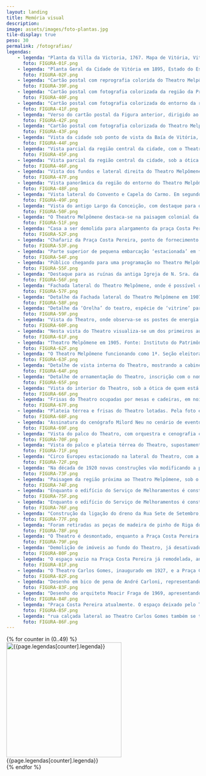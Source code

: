 ```yaml
---
layout: landing
title: Memória visual
description: 
image: assets/images/foto-plantas.jpg
tile-display: true
peso: 30
permalink: /fotografias/
legendas:
    - legenda: "Planta da Villa da Victoria, 1767. Mapa de Vitória, Vitória – 1767, pág. 149, 'VILLA DA VITORIA', José Antônio Caldas"
      foto: FIGURA-01F.png
    - legenda: "Planta Geral da Cidade de Vitória em 1895, Estado do Espirito Santo, André Carloni."
      foto: FIGURA-02F.png
    - legenda: "Cartão postal com reprografia colorida do Theatro Melpômene, 1906. Fonte: Coleções Especiais da Biblioteca Central da Universidade Federal do Espírito Santo - UFES, Acervo Fotográfico MÁRIO ARISTIDES FREIRE, P. 20 Foto 297."
      foto: FIGURA-39F.png
    - legenda: "Cartão postal com fotografia colorizada da região da Praça Costa Pereira em 1905, com o Melpômene em destaque, e a antiga Igreja Matriz ao fundo, na Cidade Alta. Fonte: Publicado por Marcos José Andrade em 09/12/2013, Facebook/Fotos Antigas do Espírito Santo."
      foto: FIGURA-40F.png
    - legenda: "Cartão postal com fotografia colorizada do entorno da região da Praça Costa Pereira, sob o ponto de vista da Igreja do Rosário. Fonte: Coleções Especiais da Biblioteca Central da Universidade Federal do Espírito Santo - UFES, Acervo Fotográfico MÁRIO ARISTIDES FREIRE, P. 20 Foto 290."
      foto: FIGURA-41F.png
    - legenda: "Verso do cartão postal da Figura anterior, dirigido ao jornalista e intelectual Mário Aristides Freire, filho do dramaturgo capixaba Aristides Freire. Fonte: Coleções Especiais da Biblioteca Central da Universidade Federal do Espírito Santo - UFES, Acervo Fotográfico MÁRIO ARISTIDES FREIRE, P. 20 Foto 290 verso."
      foto: FIGURA-42F.png
    - legenda: "Cartão postal com fotografia colorizada do Theatro Melpômene. Fonte: Publicado em Facebook/Fotos Antigas do Espírito Santo, por Marcos José Andrade em 09/12/2013."
      foto: FIGURA-43F.png
    - legenda: "Vista da cidade sob ponto de vista da Baía de Vitória, onde destacam-se o Theatro Melpômene, e as tores das Igrejas Matriz e São Thiago. Sem data. Fonte: Instituto do Patrimônio Histórico e Artístico Nacional do Espírito Santo (IPHAN-ES), Foto VTR-3316."
      foto: FIGURA-44F.png
    - legenda: "Vista parcial da região central da cidade, com o Theatro Melpômene em destaque ao centro da foto, e o Convento do Carmo um pouco mais atrás. Década de 1910. Fonte: Acervo Fotográfico do Arquivo Público do Estado do Espírito Santo - APEES."
      foto: FIGURA-45F.png
    - legenda: "Vista parcial da região central da cidade, sob a ótica do Morro da Vigia em 1905, destacando-se as Igrejas Matriz e São Thiago, o Theatro Melpômene à esquerda, e o morro de Argolas, em Vila Velha, ao fundo. Fonte: Coleções Especiais da Biblioteca Central da Universidade Federal do Espírito Santo, Acervo Fotográfico MÁRIO ARISTIDES FREIRE, P. 1 Foto 1."
      foto: FIGURA-46F.png
    - legenda: "Vista dos fundos e lateral direita do Theatro Melpômene em 1905. Fonte: Coleções Especiais da Biblioteca Central da Universidade Federal do Espírito Santo - UFES, Acervo Fotográfico MÁRIO ARISTIDES FREIRE, P. 1 Foto 1."
      foto: FIGURA-47F.png
    - legenda: "Vista panorâmica da região do entorno do Theatro Melpômene em 1905, destacando-se na baixada entre os Morros da Fonte Grande e Cidade Alta, com o Convento do Carmo em primeiro plano. Fonte: Coleções Especiais da Biblioteca Central da Universidade Federal do Espírito Santo - UFES, Acervo Fotográfico MÁRIO ARISTIDES FREIRE, P. 2 Foto 20."
      foto: FIGURA-48F.png
    - legenda: "Vista lateral do Convento e Capela do Carmo. Em segundo plano o Theatro Melpômene destaca-se entre o casario colonial. Foto de 1905. Fonte: Coleções Especiais da Biblioteca Central da UFES, Acervo Fotográfico MÁRIO ARISTIDES FREIRE, P. 8 Foto 117."
      foto: FIGURA-49F.png
    - legenda: "Vista do antigo Largo da Conceição, com destaque para o front e crucifixo da Igreja de N. Sra. Da Prainha ao centro, e Igreja da Matriz à direita alta. Fonte: Publicado por Leila Maria Andreão Assad, em 06/06/2015 Facebook/Fotos Antigas do Espírito Santo."
      foto: FIGURA-50F.png
    - legenda: "O Theatro Melpômene destaca-se na paisagem colonial da pequena Vila de Vitória em 1908. Fonte: Coleções Especiais da Biblioteca Central da Universidade Federal do Espírito Santo - UFES, Acervo Fotográfico MÁRIO ARISTIDES FREIRE, P. 1 Foto 08 (detalhe)."
      foto: FIGURA-51F.png
    - legenda: "Casa a ser demolida para alargamento da praça Costa Pereira, à direita, rua Erotildes Rosendo (antiga Couto Teixeira). À direita, populares junto ao Theatro Melpômene. Década de 1920. Fonte: Acervo Fotográfico do Arquivo Público Municipal de Vitória, Foto 5.585."
      foto: FIGURA-52F.png
    - legenda: "Chafariz da Praça Costa Pereira, ponto de fornecimento de água da cidade, em frente ao Theatro, 1908. Fonte: Acervo Fotográfico do Arquivo Público do Estado do Espírito Santo - APEES."
      foto: FIGURA-53F.png
    - legenda: "Parte superior de pequena embarcação ‘estacionada’ em frente ao Theatro Melpômene, 1908. Fonte: Acervo Fotográfico do Arquivo Público do Estado do Espírito Santo - APEES."
      foto: FIGURA-54F.png
    - legenda: "Público chegando para uma programação no Theatro Melpômene (sem data). Fonte: publicado em Facebook/Memória Capixaba, por Fábio Pirajá, em 09/12/13."
      foto: FIGURA-55F.png
    - legenda: "Destaque para as ruínas da antiga Igreja de N. Sra. da Conceição da Prainha, que foi removida da localidade por estar muito próxima do Theatro Melpômene, construído ao seu lado. Data imprecisa. Fonte: Acervo Fotográfico do Arquivo Público Municipal de Vitória, Foto 807."
      foto: FIGURA-56F.png
    - legenda: "Fachada lateral do Theatro Melpômene, onde é possível observar o precário estado de conservação em que se encontrava o edifício em 1907. Fonte: Acervo Fotográfico do Arquivo Público do Estado do Espírito Santo - APEES."
      foto: FIGURA-57F.png
    - legenda: "Detalhe da Fachada lateral do Theatro Melpômene em 1907, destaque para a saída de uma das escadas da Torrinha, onde se encontram os dois homens. Fonte: Acervo Fotográfico do Arquivo Público do Estado do Espírito Santo - APEES."
      foto: FIGURA-58F.png
    - legenda: "Detalhe da ‘Orelha’ do teatro, espécie de ‘vitrine’ para colocação de cartazes da programação do Theatro. Fonte: Acervo Fotográfico do Arquivo Público Municipal de Vitória, detalhe da Foto 5.107."
      foto: FIGURA-59F.png
    - legenda: "Vista do Theatro, onde observa-se os postes de energia elétrica, e dois pares de grifos no telhado sobre o frontão, e o pequeno vendedor de doces a sua frente, em torno de 1900. Fonte: TATAGIBA, José. Vitória – a Ilha da Nostalgia: os anos da efervescência cultural em Vitória. Vitória: 2007."
      foto: FIGURA-60F.png
    - legenda: "Nesta vista do Theatro visualiza-se um dos primeiros automóveis da cidade circulando pela Praça Costa Pereira. Observa-se ainda que ali só restava um dos grifos sobre o frontão. Década de 1920. Fonte: Acervo Fotográfico do Arquivo Público Municipal de Vitória, Foto 5.107."
      foto: FIGURA-61F.png
    - legenda: "Theatro Melpômene em 1905. Fonte: Instituto do Patrimônio Histórico e Artístico Nacional do Espírito Santo (IPHAN-ES), Foto VTR-2612."
      foto: FIGURA-62F.png
    - legenda: "O Theatro Melpômene funcionando como 1ª. Seção eleitoral de Vitória nas eleições para Presidente do Estado de 1912, onde saiu vitorioso o Coronel Marcondes. Foto rara de um periódico não identificado das dependências sociais do teatro, onde é possível observar as estruturas modulares de suas paredes de madeira, em 02/02/1912. Fonte: publicado em Facebook/Fotos Antigas do Espírito Santo, por José Luiz Pizzol, em 22/11/14."
      foto: FIGURA-63F.png
    - legenda: "Detalhe de vista interna do Theatro, mostrando a cabine de projeção do cinematógrafo, o camarote oficial situado sobre ela ocupado por autoridades, e o acesso à sala de espetáculos embaixo da cabine. Década de 1910. Fonte: Acervo Fotográfico do Arquivo Público do Estado do Espírito Santo - APEES, Coleção Jerônimo Monteiro."
      foto: FIGURA-64F.png
    - legenda: "Detalhe de ornamentação do Theatro, inscrição com o nome do compositor Carlos Gomes situado sobre o camarote oficial. Década de 1910. Fonte: Acervo Fotográfico do Arquivo Público do Estado do Espírito Santo - APEES, Coleção Jerônimo Monteiro."
      foto: FIGURA-65F.png
    - legenda: "Vista do interior do Theatro, sob a ótica de quem está no palco. Década de 1910. Fonte: Acervo Fotográfico do Arquivo Público do Estado do Espírito Santo - APEES, Coleção Jerônimo Monteiro."
      foto: FIGURA-66F.png
    - legenda: "Frisas do Theatro ocupadas por mesas e cadeiras, em noite de evento oficial, década de 1910. Fonte: Acervo Fotográfico do Arquivo Público do Estado do Espírito Santo - APEES, Coleção Jerônimo Monteiro."
      foto: FIGURA-67F.png
    - legenda: "Plateia térrea e frisas do Theatro lotadas. Pela foto é possível perceber a declividade da sala. Década de 1910. Fonte: Acervo Fotográfico do Arquivo Público do Estado do Espírito Santo - APEES, Coleção Jerônimo Monteiro."
      foto: FIGURA-68F.png
    - legenda: "Assinatura do cenógrafo Milord Neu no cenário de evento exibido na foto seguinte. Fonte: Acervo Fotográfico do Arquivo Público do Estado do Espírito Santo – APEES, Coleção Jerônimo Monteiro."
      foto: FIGURA-69F.png
    - legenda: "Vista do palco do Theatro, com orquestra e cenografia composta por painel horizontal abaixo da bambolina mestra, aparentemente estruturado em madeira revestida e/ou pintada, suspenso por duas talhas; e um painel de fundo, pintado em desenho perspectivado; acima, a estrela do Brasão do ES, com gambiarras de luzes adornando o conjunto cenográfico, os camarotes e as frisas. Fonte: Acervo Fotográfico do Arquivo Público do Estado do Espírito Santo - APEES, Coleção Jerônimo Monteiro."
      foto: FIGURA-70F.png
    - legenda: "Vista do palco e plateia térrea do Theatro, supostamente em banquete oferecido pelo Partido Republicano Espírito-santense ao Deputado Jerônimo Monteiro, 1917. Observa-se que o fosso da Orquestra foi fechado. Fonte: Acervo Fotográfico do Arquivo Público do Estado do Espírito Santo – APEES, Coleção Jerônimo Monteiro."
      foto: FIGURA-71F.png
    - legenda: "Circo Europeu estacionado na lateral do Theatro, com a Igreja do Rosário no alto, ao fundo. Sem data. Fonte: Coleções Especiais da Biblioteca Central da Universidade Federal do Espírito Santo - UFES, Acervo Fotográfico MÁRIO ARISTIDES FREIRE, P. 21 Foto 315."
      foto: FIGURA-72F.png
    - legenda: "Na década de 1920 novas construções vão modificando a paisagem: ao fundo, a Igreja Matriz vai dando lugar à Catedral de Vitória, e no canto à esquerda observa-se o início da obra do Theatro Carlos Gomes. Década de 1920. Fonte: Acervo Fotográfico do Arquivo Público Municipal de Vitória, detalhe da Foto 5.590."
      foto: FIGURA-73F.png
    - legenda: "Paisagem da região próxima ao Theatro Melpômene, sob o ponto de vista da Igreja do Rosário, destacando-se, à esquerda, a obra do antigo edifício do Serviço de Melhoramentos, atual Museu de Arte do ES. Cerca de 1925. Fonte: Acervo Fotográfico do Arquivo Público Municipal de Vitória, Foto 5.590."
      foto: FIGURA-74F.png
    - legenda: "Enquanto o edifício do Serviço de Melhoramentos é construído, o Theatro Melpômene é desativado e demolido. Neste intervalo a edificação teatral serviu de sede provisória para o Serviço de Melhoramentos. Pode-se ver o teatro ao fundo da rua na primeira foto em 1925, e sua ausência na segunda em 1927. Fonte: Acervo Fotográfico do Arquivo Público do Estado do Espírito Santo – APEES."
      foto: FIGURA-75F.png
    - legenda: "Enquanto o edifício do Serviço de Melhoramentos é construído, o Theatro Melpômene é desativado e demolido. Neste intervalo a edificação teatral serviu de sede provisória para o Serviço de Melhoramentos. Pode-se ver o teatro ao fundo da rua na primeira foto em 1925, e sua ausência na segunda em 1927. Fonte: Acervo Fotográfico do Arquivo Público do Estado do Espírito Santo – APEES."
      foto: FIGURA-76F.png
    - legenda: "Construção da ligação do dreno da Rua Sete de Setembro, parte da remodelação da Praça Costa Pereira, simultânea à demolição do Theatro Melpômene, entre 1924 e 1925. Fonte: Acervo Fotográfico do Arquivo Público Municipal de Vitória, Foto 5.588."
      foto: FIGURA-77F.png
    - legenda: "Foram retiradas as peças de madeira de pinho de Riga do Theatro, que tiveram destino ignorado. A foto mostra o esqueleto estrutural dos módulos que compunham as fachadas. Fonte: Acervo Fotográfico do Arquivo Público Municipal de Vitória, Detalhe da Foto 5.588."
      foto: FIGURA-78F.png
    - legenda: "O Theatro é desmontado, enquanto a Praça Costa Pereira recebe as obras de remodelação de seu traçado. Década de 1920. Fonte: Acervo Fotográfico do Arquivo Público Municipal de Vitória, Foto 5.347. FIGURA 80: Demolição de imóveis ao fundo do Theatro, já desativado, para abertura da rua Graciano Neves. Década de 1920. Fonte: publicado em Facebook/Fotos Antigas do Espírito Santo, por Leila Maria Andreão Assad, em 15/08/14."
      foto: FIGURA-79F.png
    - legenda: "Demolição de imóveis ao fundo do Theatro, já desativado, para abertura da rua Graciano Neves. Década de 1920. Fonte: publicado em Facebook/Fotos Antigas do Espírito Santo, por Leila Maria Andreão Assad, em 15/08/14."
      foto: FIGURA-80F.png
    - legenda: "O espaço vazio na Praça Costa Pereira já remodelada, antes ocupado pelo Melpômene, abre lugar para o acesso à rua Graciano Neves, e o entroncamento com as Ruas Sete de Setembro e Treze de Maio. Entre as décadas de 1920 e 1930. Fonte: Coleções Especiais da Biblioteca Central da Universidade Federal do Espírito Santo - UFES, Acervo Fotográfico MÁRIO ARISTIDES FREIRE, P. 19 Foto 272."
      foto: FIGURA-81F.png
    - legenda: "O Theatro Carlos Gomes, inaugurado em 1927, e a Praça Costa Pereira já remodelada, em 1928. Fonte: Acervo Fotográfico do Arquivo Público Municipal de Vitória, Foto 5.364."
      foto: FIGURA-82F.png
    - legenda: "Desenho em bico de pena de André Carloni, representando o Largo da Conceição e o Theatro Melpômene em 1905, Vitória, 1961. Fonte: Coleções Especiais da Biblioteca Central da Universidade Federal do Espírito Santo - UFES, Acervo de Desenhos (bico de pena) de André Carloni."
      foto: FIGURA-83F.png
    - legenda: "Desenho do arquiteto Moacir Fraga de 1969, apresentando o Theatro Melpômene em 1922, “em dia de grande récita”. Fonte: Instituto do Patrimônio Histórico e Artístico Nacional do Espírito Santo (IPHAN-ES), Foto VTR-2611."
      foto: FIGURA-84F.png
    - legenda: "Praça Costa Pereira atualmente. O espaço deixado pelo Theatro Melpômene fica evidente no território. O palco estaria no local do edifício do Hotel/Farmácia/Lanchonete, e a plateia e áreas sociais ficavam no vazio ocupado pela mini-praça e vias de circulação da localidade. O acesso à rua Graciano Neves não seria o mesmo se o teatro ainda estivesse ali. Foto: Colette Dantas"
      foto: FIGURA-85F.png
    - legenda: "rua calçada lateral ao Theatro Carlos Gomes também se transformou em espaço cultural eventual. A Praça Costa Pereira hoje se transformou em grande &#39;teatro urbano&#39;. Foto: Colette Dantas"
      foto: FIGURA-86F.png
---
```


<div class="box alt">
    <div class="row uniform">
        {% for counter in (0..49) %}
        <div class="6u">
            <span class="image">
                <img src="{{ site.baseurl }}/assets/images/fotografias/{{page.legendas[counter].foto}}" alt="{{page.legendas[counter].legenda}}" height="300" />
                <span class="label">{{page.legendas[counter].legenda}}</span>
            </span>
        </div>
        {% endfor %}
    </div>
</div>



 